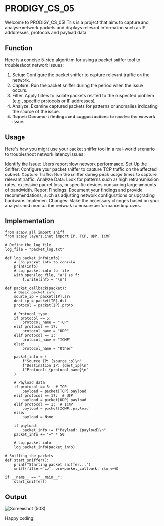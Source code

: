 # PRODIGY_CS_05

Welcome to PRODIGY_CS_05! This is a project that aims to capture and analyse network packets and displays relevant information such as IP adddresses, protocols and payload data. 

## Function
Here is a concise 5-step algorithm for using a packet sniffer tool to troubleshoot network issues:

1. Setup: Configure the packet sniffer to capture relevant traffic on the network.
2. Capture: Run the packet sniffer during the period when the issue occurs.
3. Filter: Apply filters to isolate packets related to the suspected problem (e.g., specific protocols or IP addresses).
4. Analyze: Examine captured packets for patterns or anomalies indicating the source of the issue.
5. Report: Document findings and suggest actions to resolve the network issue.


## Usage

Here's how you might use your packet sniffer tool in a real-world scenario to troubleshoot network latency issues:

Identify the Issue: Users report slow network performance.
Set Up the Sniffer: Configure your packet sniffer to capture TCP traffic on the affected subnet.
Capture Traffic: Run the sniffer during peak usage times to capture relevant traffic.
Analyze Data: Look for patterns such as high retransmission rates, excessive packet loss, or specific devices consuming large amounts of bandwidth.
Report Findings: Document your findings and provide recommendations, such as adjusting network configurations or upgrading hardware.
Implement Changes: Make the necessary changes based on your analysis and monitor the network to ensure performance improves.

## Implementation 
```
from scapy.all import sniff
from scapy.layers.inet import IP, TCP, UDP, ICMP

# Define the log file
log_file = "packet_log.txt"

def log_packet_info(info):
    # Log packet info to console
    print(info)
    # Log packet info to file
    with open(log_file, "a") as f:
        f.write(info + "\n")

def packet_callback(packet):
    # Basic packet info
    source_ip = packet[IP].src
    dest_ip = packet[IP].dst
    protocol = packet[IP].proto

    # Protocol type
    if protocol == 6:
        protocol_name = "TCP"
    elif protocol == 17:
        protocol_name = "UDP"
    elif protocol == 1:
        protocol_name = "ICMP"
    else:
        protocol_name = "Other"

    packet_info = (
        f"Source IP: {source_ip}\n"
        f"Destination IP: {dest_ip}\n"
        f"Protocol: {protocol_name}\n"
    )

    # Payload data
    if protocol == 6:  # TCP
        payload = packet[TCP].payload
    elif protocol == 17:  # UDP
        payload = packet[UDP].payload
    elif protocol == 1:  # ICMP
        payload = packet[ICMP].payload
    else:
        payload = None

    if payload:
        packet_info += f"Payload: {payload}\n"
    packet_info += "=" * 50

    # Log packet info
    log_packet_info(packet_info)

# Sniffing the packets
def start_sniffer():
    print("Starting packet sniffer...")
    sniff(filter="ip", prn=packet_callback, store=0)

if __name__ == "__main__":
    start_sniffer()
```

## Output

![Screenshot (503)](https://github.com/user-attachments/assets/2f982611-1d06-4a9e-8e6d-e23d0501016d)


Happy coding!
